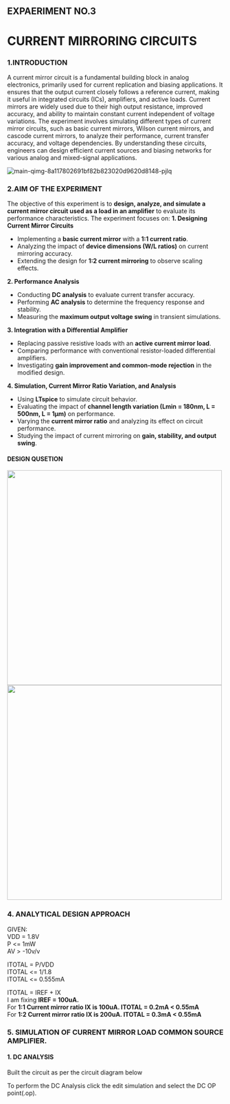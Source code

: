 ## EXPAERIMENT NO.3
# CURRENT MIRRORING CIRCUITS
### 1.INTRODUCTION
A current mirror circuit is a fundamental building block in analog electronics, primarily used for current replication and biasing applications. It ensures that the output current closely follows a reference current, making it useful in integrated circuits (ICs), amplifiers, and active loads. Current mirrors are widely used due to their high output resistance, improved accuracy, and ability to maintain constant current independent of voltage variations. The experiment involves simulating different types of current mirror circuits, such as basic current mirrors, Wilson current mirrors, and cascode current mirrors, to analyze their performance, current transfer accuracy, and voltage dependencies. By understanding these circuits, engineers can design efficient current sources and biasing networks for various analog and mixed-signal applications.

![main-qimg-8a117802691bf82b823020d9620d8148-pjlq](https://github.com/user-attachments/assets/a1949a00-ef8f-4ab6-8d78-123f4da7b1db)

### 2.AIM OF THE EXPERIMENT
The objective of this experiment is to **design, analyze, and simulate a current mirror circuit used as a load in an amplifier** to evaluate its performance characteristics. The experiment focuses on:
**1. Designing Current Mirror Circuits**
- Implementing a **basic current mirror** with a **1:1 current ratio**.
- Analyzing the impact of **device dimensions (W/L ratios)** on current mirroring accuracy.
- Extending the design for **1:2 current mirroring** to observe scaling effects.

**2. Performance Analysis**
- Conducting **DC analysis** to evaluate current transfer accuracy.
- Performing **AC analysis** to determine the frequency response and stability.
- Measuring the **maximum output voltage swing** in transient simulations.

**3. Integration with a Differential Amplifier**
- Replacing passive resistive loads with an **active current mirror load**.
- Comparing performance with conventional resistor-loaded differential amplifiers.
- Investigating **gain improvement and common-mode rejection** in the modified design.

**4. Simulation, Current Mirror Ratio Variation, and Analysis**
- Using **LTspice** to simulate circuit behavior.
- Evaluating the impact of **channel length variation (Lmin = 180nm, L = 500nm, L = 1µm)** on performance.
- Varying the **current mirror ratio** and analyzing its effect on circuit performance.
- Studying the impact of current mirroring on **gain, stability, and output swing**.

 #### DESIGN QUSETION
 <img src="https://github.com/user-attachments/assets/06ca76d9-8dbe-4f3c-bf0d-8adf5344aa02" width="500">

 <img src="https://github.com/user-attachments/assets/54b45a24-683d-4ac3-b220-f6ab146bb944" width="500">

### 4. ANALYTICAL DESIGN APPROACH
GIVEN:<br>
VDD = 1.8V <br>
P <= 1mW <br>
AV > -10v/v <br>

ITOTAL = P/VDD <br>
ITOTAL <= 1/1.8 <br>
ITOTAL <= 0.555mA <br>

ITOTAL = IREF + IX <br>
I am fixing **IREF = 100uA.** <br>
For **1:1 Current mirror ratio IX is 100uA. ITOTAL = 0.2mA < 0.55mA** <br>
For **1:2 Current mirror ratio IX is 200uA. ITOTAL = 0.3mA < 0.55mA** <br>

### 5. SIMULATION OF CURRENT MIRROR LOAD COMMON SOURCE AMPLIFIER.
#### 1. DC ANALYSIS
Built the circuit as per the circuit diagram below <br>


To perform the DC Analysis click the edit simulation and select the DC OP point(.op).<br>
